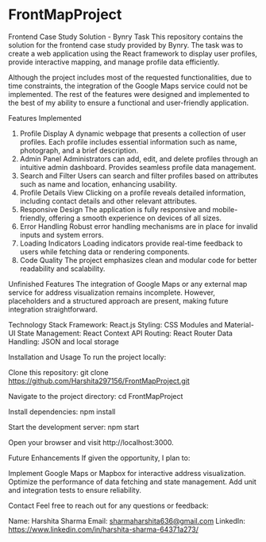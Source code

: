 # FrontMapProject

Frontend Case Study Solution - Bynry Task
This repository contains the solution for the frontend case study provided by Bynry. The task was to create a web application using the React framework to display user profiles, provide interactive mapping, and manage profile data efficiently.

Although the project includes most of the requested functionalities, due to time constraints, the integration of the Google Maps service could not be implemented. The rest of the features were designed and implemented to the best of my ability to ensure a functional and user-friendly application.

Features Implemented
1. Profile Display
A dynamic webpage that presents a collection of user profiles.
Each profile includes essential information such as name, photograph, and a brief description.
2. Admin Panel
Administrators can add, edit, and delete profiles through an intuitive admin dashboard.
Provides seamless profile data management.
3. Search and Filter
Users can search and filter profiles based on attributes such as name and location, enhancing usability.
4. Profile Details View
Clicking on a profile reveals detailed information, including contact details and other relevant attributes.
5. Responsive Design
The application is fully responsive and mobile-friendly, offering a smooth experience on devices of all sizes.
6. Error Handling
Robust error handling mechanisms are in place for invalid inputs and system errors.
7. Loading Indicators
Loading indicators provide real-time feedback to users while fetching data or rendering components.
8. Code Quality
The project emphasizes clean and modular code for better readability and scalability.

Unfinished Features
The integration of Google Maps or any external map service for address visualization remains incomplete. However, placeholders and a structured approach are present, making future integration straightforward.

Technology Stack
Framework: React.js
Styling: CSS Modules and Material-UI
State Management: React Context API
Routing: React Router
Data Handling: JSON and local storage


Installation and Usage
To run the project locally:

Clone this repository:
git clone https://github.com/Harshita297156/FrontMapProject.git

Navigate to the project directory:
cd FrontMapProject

Install dependencies:
npm install

Start the development server:
npm start

Open your browser and visit http://localhost:3000.


Future Enhancements
If given the opportunity, I plan to:

Implement Google Maps or Mapbox for interactive address visualization.
Optimize the performance of data fetching and state management.
Add unit and integration tests to ensure reliability.

Contact
Feel free to reach out for any questions or feedback:

Name: Harshita Sharma
Email: sharmaharshita636@gmail.com
LinkedIn: https://www.linkedin.com/in/harshita-sharma-64371a273/
